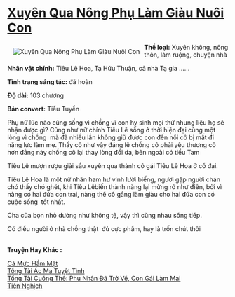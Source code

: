 <a href="https://utruyen.com/xuyen-qua-nong-phu-lam-giau-nuoi-con/19143/" title="Xuyên Qua Nông Phụ Làm Giàu Nuôi Con"><h1>Xuyên Qua Nông Phụ Làm Giàu Nuôi Con</h1></a><div style="display:table"><img align="right" style="float: left; padding: 10px;" src="https://utruyen.com/images/story/200x260/xuyen-qua-nong-phu-lam-giau-nuoi-con.jpg" alt="Xuyên Qua Nông Phụ Làm Giàu Nuôi Con"><strong>Thể loại:</strong> Xuyên không, nông thôn, làm ruộng, chuyện nhà<p></p><strong>Nhân vật chính:</strong> Tiêu Lê Hoa, Tạ Hữu Thuận, cả nhà Tạ gia ……<p></p><strong>Tình trạng sáng tác:</strong> đã hoàn <p></p><strong>Độ dài:</strong> 103 chương <p></p><strong>Bản convert:</strong> Tiểu Tuyền<p></p>Phụ nữ lúc nào cũng sống vì chồng vì con hy sinh mọi thứ nhưng liệu họ sẽ nhận được gì? Cũng như nữ chính Tiêu Lê sống ở thời hiện đại cũng một lòng vì chồng  mà đã nhiều lần không giữ được con đến nổi cô bị mất đi năng lực làm mẹ. Thấy cô như vậy đáng lẽ chồng cô phải yêu thương cô hơn đằng này chồng cô lại thay lòng đổi dạ, bên ngoài có tiểu Tam<p></p>Tiêu Lê mượn rượu giải sầu xuyên qua thành cô gái Tiêu Lê Hoa ở cổ đại.<p></p>Tiêu Lê Hoa là một nữ nhân ham hư vinh lười biếng, người gặp người chán chó thấy chó ghét, khi Tiêu Lêbiến thành nàng lại mừng rỡ như điên, bởi vì nàng có hai đứa con trai, nàng thề cố gắng làm giàu cho hai đứa con có cuộc sống  tốt nhất.<p></p>Cha của bọn nhỏ dường như không tệ, vậy thì cùng nhau sống tiếp.<p></p>Có điều người ở nhà chồng thật  đủ cực phẩm, hay là trốn chút thôi</div><p><br><b>Truyện Hay Khác :</b></p><a href="https://utruyen.com/ca-muc-ham-mat/5678/" alt="Cá Mực Hầm Mật">Cá Mực Hầm Mật</a><br/><a href="https://truyenngontinhay.wordpress.com/2019/10/03/tong-tai-ac-ma-tuyet-tinh/" alt="Tổng Tài Ác Ma Tuyệt Tình">Tổng Tài Ác Ma Tuyệt Tình</a><br/><a href="https://www.pinterest.com/pin/643874077960417986" alt="Tổng Tài Cuồng Thê: Phu Nhân Đã Trở Về, Con Gái Làm Mai">Tổng Tài Cuồng Thê: Phu Nhân Đã Trở Về, Con Gái Làm Mai</a><br/><a href="https://github.com/quanluxury/truyenhot/tree/master/truyenhay/4466/" alt="Tiên Nghịch">Tiên Nghịch</a><br/>